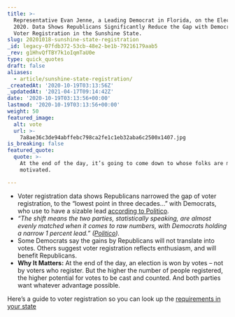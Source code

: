 ```yaml
---
title: >-
  Representative Evan Jenne, a Leading Democrat in Florida, on the Election of
  2020. Data Shows Republicans Significantly Reduce the Gap with Democrats in
  Voter Registration in the Sunshine State.
slug: 20201018-sunshine-state-registration
_id: legacy-07fdb372-53cb-48e2-be1b-79216179aab5
_rev: g1HhvQfTBY7k1oIqmTaU0e
type: quick_quotes
draft: false
aliases:
  - article/sunshine-state-registration/
_createdAt: '2020-10-19T03:13:56Z'
_updatedAt: '2021-04-17T09:14:42Z'
date: '2020-10-19T03:13:56+00:00'
lastmod: '2020-10-19T03:13:56+00:00'
weight: 50
featured_image:
  alt: vote
  url: >-
    7a8ae36c3de94abffebc798ca2fe1c1eb32aba6c2500x1407.jpg
is_breaking: false
featured_quote:
  quote: >-
    At the end of the day, it’s going to come down to whose folks are most
    motivated.

---
```

* Voter registration data shows Republicans narrowed the gap of voter registration, to the “lowest point in three decades…” with Democrats, who use to have a sizable lead [according to Politico](https://www.politico.com/states/florida/story/2020/10/15/florida-republicans-cut-democrats-registration-edge-to-historic-low-1325644).
* _“The shift means the two parties, statistically speaking, are almost evenly matched when it comes to raw numbers, with Democrats holding a narrow 1 percent lead.” ([Politico](https://www.politico.com/states/florida/story/2020/10/15/florida-republicans-cut-democrats-registration-edge-to-historic-low-1325644))._
* Some Democrats say the gains by Republicans will not translate into votes. Others suggest voter registration reflects enthusiasm, and will benefit Republicans.
* **Why It Matters:** At the end of the day, an election is won by votes – not by voters who register. But the higher the number of people registered, the higher potential for votes to be cast and counted. And both parties want whatever advantage possible.

Here’s a guide to voter registration so you can look up the [requirements in your state](https://www.vote.org/voter-registration-deadlines/)